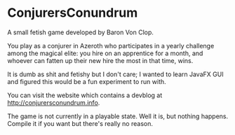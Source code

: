 # ConjurersConundrum
A small fetish game developed by Baron Von Clop.

You play as a conjurer in Azeroth who participates in a yearly challenge among the magical elite: you hire on an apprentice for a month, and whoever can fatten up their new hire the most in that time, wins.

It is dumb as shit and fetishy but I don't care; I wanted to learn JavaFX GUI and figured this would be a fun experiment to run with.

You can visit the website which contains a devblog at http://conjurersconundrum.info.

The game is not currently in a playable state. Well it is, but nothing happens. Compile it if you want but there's really no reason.
